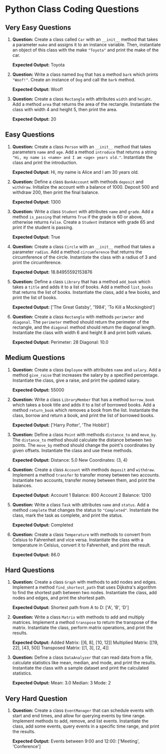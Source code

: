# Python Class Coding Questions

## Very Easy Questions

1. **Question:** Create a class called `Car` with an `__init__` method that takes a parameter `make` and assigns it to an instance variable. Then, instantiate an object of this class with the make `"Toyota"` and print the make of the car.

   **Expected Output:** 
   Toyota

2. **Question:** Write a class named `Dog` that has a method `bark` which prints `"Woof!"`. Create an instance of `Dog` and call the `bark` method.

   **Expected Output:** 
   Woof!

3. **Question:** Create a class `Rectangle` with attributes `width` and `height`. Add a method `area` that returns the area of the rectangle. Instantiate the class with width 4 and height 5, then print the area.

   **Expected Output:** 
   20

## Easy Questions

1. **Question:** Create a class `Person` with an `__init__` method that takes parameters `name` and `age`. Add a method `introduce` that returns a string `"Hi, my name is <name> and I am <age> years old."`. Instantiate the class and print the introduction.

   **Expected Output:** 
   Hi, my name is Alice and I am 30 years old.

2. **Question:** Define a class `BankAccount` with methods `deposit` and `withdraw`. Initialize the account with a balance of 1000. Deposit 500 and withdraw 200, then print the final balance.

   **Expected Output:** 
   1300

3. **Question:** Write a class `Student` with attributes `name` and `grade`. Add a method `is_passing` that returns `True` if the grade is 60 or above, otherwise returns `False`. Create a `Student` instance with grade 65 and print if the student is passing.

   **Expected Output:** 
   True

4. **Question:** Create a class `Circle` with an `__init__` method that takes a parameter `radius`. Add a method `circumference` that returns the circumference of the circle. Instantiate the class with a radius of 3 and print the circumference.

   **Expected Output:** 
   18.84955592153876

5. **Question:** Define a class `Library` that has a method `add_book` which takes a `title` and adds it to a list of books. Add a method `list_books` that returns the list of books. Instantiate the class, add a few books, and print the list of books.

   **Expected Output:** 
   ['The Great Gatsby', '1984', 'To Kill a Mockingbird']

6. **Question:** Create a class `Rectangle` with methods `perimeter` and `diagonal`. The `perimeter` method should return the perimeter of the rectangle, and the `diagonal` method should return the diagonal length. Instantiate the class with width 6 and height 8 and print both values.

   **Expected Output:** 
   Perimeter: 28 
   Diagonal: 10.0

## Medium Questions

1. **Question:** Create a class `Employee` with attributes `name` and `salary`. Add a method `give_raise` that increases the salary by a specified percentage. Instantiate the class, give a raise, and print the updated salary.

   **Expected Output:** 
   55000

2. **Question:** Write a class `LibraryMember` that has a method `borrow_book` which takes a book title and adds it to a list of borrowed books. Add a method `return_book` which removes a book from the list. Instantiate the class, borrow and return a book, and print the list of borrowed books.

   **Expected Output:** 
   ['Harry Potter', 'The Hobbit']

3. **Question:** Define a class `Point` with methods `distance_to` and `move_by`. The `distance_to` method should calculate the distance between two points. The `move_by` method should change the point's coordinates by given offsets. Instantiate the class and use these methods.

   **Expected Output:** 
   Distance: 5.0 
   New Coordinates: (3, 4)

4. **Question:** Create a class `Account` with methods `deposit` and `withdraw`. Implement a method `transfer` to transfer money between two accounts. Instantiate two accounts, transfer money between them, and print the balances.

   **Expected Output:** 
   Account 1 Balance: 800 
   Account 2 Balance: 1200

5. **Question:** Write a class `Task` with attributes `name` and `status`. Add a method `complete` that changes the status to `"Completed"`. Instantiate the class, mark the task as complete, and print the status.

   **Expected Output:** 
   Completed

6. **Question:** Create a class `Temperature` with methods to convert from Celsius to Fahrenheit and vice versa. Instantiate the class with a temperature in Celsius, convert it to Fahrenheit, and print the result.

   **Expected Output:** 
   86.0

## Hard Questions

1. **Question:** Create a class `Graph` with methods to add nodes and edges. Implement a method `find_shortest_path` that uses Dijkstra's algorithm to find the shortest path between two nodes. Instantiate the class, add nodes and edges, and print the shortest path.

   **Expected Output:** 
   Shortest path from A to D: ['A', 'B', 'D']

2. **Question:** Write a class `Matrix` with methods to add and multiply matrices. Implement a method `transpose` to return the transpose of the matrix. Instantiate the class, perform matrix operations, and print the results.

   **Expected Output:** 
   Added Matrix: [[6, 8], [10, 12]] 
   Multiplied Matrix: [[19, 22], [43, 50]] 
   Transposed Matrix: [[1, 3], [2, 4]]

3. **Question:** Define a class `DataAnalyzer` that can read data from a file, calculate statistics like mean, median, and mode, and print the results. Instantiate the class with a sample dataset and print the calculated statistics.

   **Expected Output:** 
   Mean: 3.0 
   Median: 3 
   Mode: 2

## Very Hard Question

1. **Question:** Create a class `EventManager` that can schedule events with start and end times, and allow for querying events by time range. Implement methods to add, remove, and list events. Instantiate the class, add some events, query events in a specific time range, and print the results.

   **Expected Output:** 
   Events between 9:00 and 12:00: ['Meeting', 'Conference']
